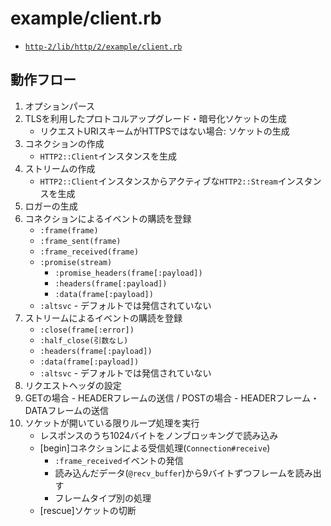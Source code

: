 # example/client.rb
- [`http-2/lib/http/2/example/client.rb`](https://github.com/igrigorik/http-2/blob/master/lib/http/2/example/client.rb)

## 動作フロー
1. オプションパース
2. TLSを利用したプロトコルアップグレード・暗号化ソケットの生成
    - リクエストURIスキームがHTTPSではない場合: ソケットの生成
3. コネクションの作成
    - `HTTP2::Client`インスタンスを生成
4. ストリームの作成
    - `HTTP2::Client`インスタンスからアクティブな`HTTP2::Stream`インスタンスを生成
5. ロガーの生成
6. コネクションによるイベントの購読を登録
    - `:frame(frame)`
    - `:frame_sent(frame)`
    - `:frame_received(frame)`
    - `:promise(stream)`
      - `:promise_headers(frame[:payload])`
      - `:headers(frame[:payload])`
      - `:data(frame[:payload])`
    - `:altsvc` - デフォルトでは発信されていない
7. ストリームによるイベントの購読を登録
    - `:close(frame[:error])`
    - `:half_close(引数なし)`
    - `:headers(frame[:payload])`
    - `:data(frame[:payload])`
    - `:altsvc` - デフォルトでは発信されていない
8. リクエストヘッダの設定
9. GETの場合 - HEADERフレームの送信 / POSTの場合 - HEADERフレーム・DATAフレームの送信
10. ソケットが開いている限りループ処理を実行
    - レスポンスのうち1024バイトをノンブロッキングで読み込み
    - [begin]コネクションによる受信処理(`Connection#receive`)
      - `:frame_received`イベントの発信
      - 読み込んだデータ(`@recv_buffer`)から9バイトずつフレームを読み出す
      - フレームタイプ別の処理
    - [rescue]ソケットの切断

